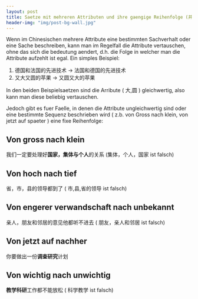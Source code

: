 ```yaml
---
layout: post
title: Saetze mit mehreren Attributen und ihre gaengige Reihenfolge (并列关系的多项定语习惯)
header-img: "img/post-bg-wall.jpg"
---
```


Wenn im Chinesischen mehrere Attribute eine bestimmten Sachverhalt oder eine Sache beschreiben, kann man im Regelfall die Attribute vertauschen, ohne das sich die bedeutung aendert, d.h. die Folge in welcher man die Attribute aufzehlt ist egal. 
Ein simples Beispiel:

1. 德国和法国的先进技术 &rightarrow; 法国和德国的先进技术
2. 又大又圆的苹果 &rightarrow; 又圆又大的苹果

In den beiden Beispielsaetzen sind die Arribute ( 大,圆 ) gleichwertig, also kann man diese beliebig vertauschen.


Jedoch gibt es fuer Faelle, in denen die Attribute ungleichwertig sind oder eine bestimmte Sequenz beschrieben wird ( z.b. von Gross nach klein, von jetzt auf spaeter ) eine fixe Reihenfolge:

## Von gross nach klein

我们一定要处理好**国家，集体与个人**的关系
(集体，个人，国家 ist falsch)

## Von hoch nach tief

省，市，县的领导都到了 
( 市,县,省的领导 ist falsch)

## Von engerer verwandschaft nach unbekannt

亲人，朋友和邻居的意见他都听不进去
( 朋友，亲人和邻居 ist falsch)

## Von jetzt auf nachher

你要做出一份**调查研究**计划

## Von wichtig nach unwichtig

**教学科研**工作都不能放松
( 科学教学 ist falsch)
